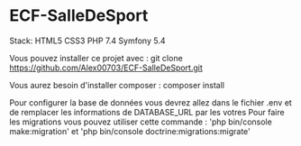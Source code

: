 # ECF-SalleDeSport

Stack:
 HTML5
 CSS3
 PHP 7.4
 Symfony 5.4
 

Vous pouvez installer ce projet avec :
git clone https://github.com/Alex00703/ECF-SalleDeSport.git

Vous aurez besoin d'installer composer :
composer install

Pour configurer la base de données vous devrez allez dans le fichier .env et de remplacer les informations de DATABASE_URL par les votres
Pour faire les migrations vous pouvez utiliser cette commande : 'php bin/console make:migration'  et  'php bin/console doctrine:migrations:migrate'

